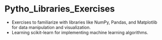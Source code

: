 # Pytho_Libraries_Exercises
- Exercises to familiarize with libraries like NumPy, Pandas, and Matplotlib for data manipulation and visualization.
- Learning scikit-learn for implementing machine learning algorithms.